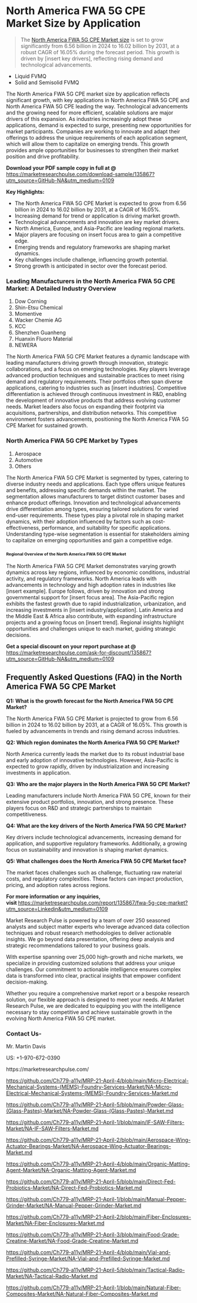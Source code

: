 <h1>North America FWA 5G CPE Market&nbsp;Size by Application</h1><blockquote><p>The <a href="https://marketresearchpulse.com/download-sample/135867?utm_source=GitHub-NA&amp;utm_medium=0109">North America FWA 5G CPE Market size</a> is set to grow significantly from 6.56 billion in 2024 to 16.02 billion by 2031, at a robust CAGR of 16.05% during the forecast period. This growth is driven by [insert key drivers], reflecting rising demand and technological advancements.</p></blockquote><ul><li>Liquid FVMQ<li> Solid and Semisolid FVMQ</li></ul><p>The North America FWA 5G CPE market size by application reflects significant growth, with key applications in North America FWA 5G CPE and North America FWA 5G CPE leading the way. Technological advancements and the growing need for more efficient, scalable solutions are major drivers of this expansion. As industries increasingly adopt these applications, demand is expected to surge, presenting new opportunities for market participants. Companies are working to innovate and adapt their offerings to address the unique requirements of each application segment, which will allow them to capitalize on emerging trends. This growth provides ample opportunities for businesses to strengthen their market position and drive profitability.</p><p><strong>Download your PDF sample copy in full at @ </strong><a href="https://marketresearchpulse.com/download-sample/135867?utm_source=GitHub-NA&amp;utm_medium=0109">https://marketresearchpulse.com/download-sample/135867?utm_source=GitHub-NA&amp;utm_medium=0109</a></p><p><strong>Key Highlights: </strong></p><ul><li>The North America FWA 5G CPE Market is expected to grow from 6.56 billion in 2024 to 16.02 billion by 2031, at a CAGR of 16.05%.</li><li>Increasing demand for trend or application is driving market growth.</li><li>Technological advancements and innovation are key market drivers.</li><li>North America, Europe, and Asia-Pacific are leading regional markets.</li><li>Major players are focusing on insert focus area to gain a competitive edge.</li><li>Emerging trends and regulatory frameworks are shaping market dynamics.</li><li>Key challenges include challenge, influencing growth potential.</li><li>Strong growth is anticipated in sector over the forecast period.</li></ul><h3>Leading Manufacturers in the North America FWA 5G CPE Market: A Detailed Industry Overview</h3><ol><li>Dow Corning</li><li>Shin-Etsu Chemical</li><li>Momentive</li><li>Wacker Chemie AG</li><li>KCC</li><li>Shenzhen Guanheng</li><li>Huanxin Fluoro Material</li><li>NEWERA</li></ol><div class="flex max-w-full flex-col flex-grow"><div class="min-h-8 text-message flex w-full flex-col items-end gap-2 whitespace-normal break-words [.text-message+&amp;]:mt-5" dir="auto" data-message-author-role="assistant" data-message-id="fd8432e4-4910-450d-b182-61b7bfb0a01f" data-message-model-slug="gpt-4o"><div class="flex w-full flex-col gap-1 empty:hidden first:pt-[3px]"><div class="markdown prose w-full break-words dark:prose-invert light"><p>The North America FWA 5G CPE Market features a dynamic landscape with leading manufacturers driving growth through innovation, strategic collaborations, and a focus on emerging technologies. Key players leverage advanced production techniques and sustainable practices to meet rising demand and regulatory requirements. Their portfolios often span diverse applications, catering to industries such as [insert industries]. Competitive differentiation is achieved through continuous investment in R&amp;D, enabling the development of innovative products that address evolving customer needs. Market leaders also focus on expanding their footprint via acquisitions, partnerships, and distribution networks. This competitive environment fosters advancements, positioning the North America FWA 5G CPE Market for sustained growth.</p></div></div></div></div><h3>North America FWA 5G CPE Market by Types</h3><ol><li>Aerospace<li> Automotive<li> Others</li></ol><div class="flex max-w-full flex-col flex-grow"><div class="min-h-8 text-message flex w-full flex-col items-end gap-2 whitespace-normal break-words [.text-message+&amp;]:mt-5" dir="auto" data-message-author-role="assistant" data-message-id="084470be-0bb7-4664-bddf-5156b4f41249" data-message-model-slug="gpt-4o-mini"><div class="flex w-full flex-col gap-1 empty:hidden first:pt-[3px]"><div class="markdown prose w-full break-words dark:prose-invert light"><p>The North America FWA 5G CPE Market is segmented by types, catering to diverse industry needs and applications. Each type offers unique features and benefits, addressing specific demands within the market. The segmentation allows manufacturers to target distinct customer bases and enhance product offerings. Innovation and technological advancements drive differentiation among types, ensuring tailored solutions for varied end-user requirements. These types play a pivotal role in shaping market dynamics, with their adoption influenced by factors such as cost-effectiveness, performance, and suitability for specific applications. Understanding type-wise segmentation is essential for stakeholders aiming to capitalize on emerging opportunities and gain a competitive edge.</p></div></div></div></div><h3><span style="font-size: 11px;">Regional Overview of the North America FWA 5G CPE Market</span></h3><div class="flex max-w-full flex-col flex-grow"><div class="min-h-8 text-message flex w-full flex-col items-end gap-2 whitespace-normal break-words [.text-message+&amp;]:mt-5" dir="auto" data-message-author-role="assistant" data-message-id="e9038762-ce64-4e30-91c9-9bd413514231" data-message-model-slug="gpt-4o-mini"><div class="flex w-full flex-col gap-1 empty:hidden first:pt-[3px]"><div class="markdown prose w-full break-words dark:prose-invert light"><p>The North America FWA 5G CPE Market demonstrates varying growth dynamics across key regions, influenced by economic conditions, industrial activity, and regulatory frameworks. North America leads with advancements in technology and high adoption rates in industries like [insert example]. Europe follows, driven by innovation and strong governmental support for [insert focus area]. The Asia-Pacific region exhibits the fastest growth due to rapid industrialization, urbanization, and increasing investments in [insert industry/application]. Latin America and the Middle East &amp; Africa also contribute, with expanding infrastructure projects and a growing focus on [insert trend]. Regional insights highlight opportunities and challenges unique to each market, guiding strategic decisions.</p></div></div></div></div><p><strong>Get a special discount on your report purchase at @ </strong><a href="https://marketresearchpulse.com/ask-for-discount/135867?utm_source=GitHub-NA&amp;utm_medium=0109">https://marketresearchpulse.com/ask-for-discount/135867?utm_source=GitHub-NA&amp;utm_medium=0109</a></p><h2>Frequently Asked Questions (FAQ) in the North America FWA 5G CPE Market</h2><p><strong>Q1: What is the growth forecast for the North America FWA 5G CPE Market?</strong></p><p>The North America FWA 5G CPE Market is projected to grow from 6.56 billion in 2024 to 16.02 billion by 2031, at a CAGR of 16.05%. This growth is fueled by advancements in trends and rising demand across industries.</p><p><strong>Q2: Which region dominates the North America FWA 5G CPE Market?</strong></p><p>North America currently leads the market due to its robust industrial base and early adoption of innovative technologies. However, Asia-Pacific is expected to grow rapidly, driven by industrialization and increasing investments in application.</p><p><strong>Q3: Who are the major players in the North America FWA 5G CPE Market?</strong></p><p>Leading manufacturers include North America FWA 5G CPE, known for their extensive product portfolios, innovation, and strong presence. These players focus on R&amp;D and strategic partnerships to maintain competitiveness.</p><p><strong>Q4: What are the key drivers of the North America FWA 5G CPE Market?</strong></p><p>Key drivers include technological advancements, increasing demand for application, and supportive regulatory frameworks. Additionally, a growing focus on sustainability and innovation is shaping market dynamics.</p><p><strong>Q5: What challenges does the North America FWA 5G CPE Market face?</strong></p><p>The market faces challenges such as challenge, fluctuating raw material costs, and regulatory complexities. These factors can impact production, pricing, and adoption rates across regions.</p><p><strong>For more information or any inquiries, visit&nbsp;</strong><a href="https://marketresearchpulse.com/report/135867/fwa-5g-cpe-market?utm_source=Linkedin&utm_medium=0109">https://marketresearchpulse.com/report/135867/fwa-5g-cpe-market?utm_source=Linkedin&utm_medium=0109</a></p><p>Market Research Pulse is powered by a team of over 250 seasoned analysts and subject matter experts who leverage advanced data collection techniques and robust research methodologies to deliver actionable insights. We go beyond data presentation, offering deep analysis and strategic recommendations tailored to your business goals.</p><p>With expertise spanning over 25,000 high-growth and niche markets, we specialize in providing customized solutions that address your unique challenges. Our commitment to actionable intelligence ensures complex data is transformed into clear, practical insights that empower confident decision-making.</p><p>Whether you require a comprehensive market report or a bespoke research solution, our flexible approach is designed to meet your needs. At Market Research Pulse, we are dedicated to equipping you with the intelligence necessary to stay competitive and achieve sustainable growth in the evolving North America FWA 5G CPE market.</p><h3><strong>Contact Us-</strong></h3><p>Mr. Martin Davis</p><p>US: +1-970-672-0390</p><p>https://marketresearchpulse.com/</p><p><a href="https://github.com/Ch779-a11y/MRP-21-April-4/blob/main/Micro-Electrical-Mechanical-Systems-(MEMS)-Foundry-Services-Market/NA-Micro-Electrical-Mechanical-Systems-(MEMS)-Foundry-Services-Market.md">https://github.com/Ch779-a11y/MRP-21-April-4/blob/main/Micro-Electrical-Mechanical-Systems-(MEMS)-Foundry-Services-Market/NA-Micro-Electrical-Mechanical-Systems-(MEMS)-Foundry-Services-Market.md</a></p><p><a href="https://github.com/Ch779-a11y/MRP-21-April-5/blob/main/Powder-Glass-(Glass-Pastes)-Market/NA-Powder-Glass-(Glass-Pastes)-Market.md">https://github.com/Ch779-a11y/MRP-21-April-5/blob/main/Powder-Glass-(Glass-Pastes)-Market/NA-Powder-Glass-(Glass-Pastes)-Market.md</a></p><p><a href="https://github.com/Ch779-a11y/MRP-21-April-1/blob/main/IF-SAW-Filters-Market/NA-IF-SAW-Filters-Market.md">https://github.com/Ch779-a11y/MRP-21-April-1/blob/main/IF-SAW-Filters-Market/NA-IF-SAW-Filters-Market.md</a></p><p><a href="https://github.com/Ch779-a11y/MRP-21-April-2/blob/main/Aerospace-Wing-Actuator-Bearings-Market/NA-Aerospace-Wing-Actuator-Bearings-Market.md">https://github.com/Ch779-a11y/MRP-21-April-2/blob/main/Aerospace-Wing-Actuator-Bearings-Market/NA-Aerospace-Wing-Actuator-Bearings-Market.md</a></p><p><a href="https://github.com/Ch779-a11y/MRP-21-April-4/blob/main/Organic-Matting-Agent-Market/NA-Organic-Matting-Agent-Market.md">https://github.com/Ch779-a11y/MRP-21-April-4/blob/main/Organic-Matting-Agent-Market/NA-Organic-Matting-Agent-Market.md</a></p><p><a href="https://github.com/Ch779-a11y/MRP-21-April-5/blob/main/Direct-Fed-Probiotics-Market/NA-Direct-Fed-Probiotics-Market.md">https://github.com/Ch779-a11y/MRP-21-April-5/blob/main/Direct-Fed-Probiotics-Market/NA-Direct-Fed-Probiotics-Market.md</a></p><p><a href="https://github.com/Ch779-a11y/MRP-21-April-1/blob/main/Manual-Pepper-Grinder-Market/NA-Manual-Pepper-Grinder-Market.md">https://github.com/Ch779-a11y/MRP-21-April-1/blob/main/Manual-Pepper-Grinder-Market/NA-Manual-Pepper-Grinder-Market.md</a></p><p><a href="https://github.com/Ch779-a11y/MRP-21-April-2/blob/main/Fiber-Enclosures-Market/NA-Fiber-Enclosures-Market.md">https://github.com/Ch779-a11y/MRP-21-April-2/blob/main/Fiber-Enclosures-Market/NA-Fiber-Enclosures-Market.md</a></p><p><a href="https://github.com/Ch779-a11y/MRP-21-April-3/blob/main/Food-Grade-Creatine-Market/NA-Food-Grade-Creatine-Market.md">https://github.com/Ch779-a11y/MRP-21-April-3/blob/main/Food-Grade-Creatine-Market/NA-Food-Grade-Creatine-Market.md</a></p><p><a href="https://github.com/Ch779-a11y/MRP-21-April-4/blob/main/Vial-and-Prefilled-Syringe-Market/NA-Vial-and-Prefilled-Syringe-Market.md">https://github.com/Ch779-a11y/MRP-21-April-4/blob/main/Vial-and-Prefilled-Syringe-Market/NA-Vial-and-Prefilled-Syringe-Market.md</a></p><p><a href="https://github.com/Ch779-a11y/MRP-21-April-5/blob/main/Tactical-Radio-Market/NA-Tactical-Radio-Market.md">https://github.com/Ch779-a11y/MRP-21-April-5/blob/main/Tactical-Radio-Market/NA-Tactical-Radio-Market.md</a></p><p><a href="https://github.com/Ch779-a11y/MRP-21-April-1/blob/main/Natural-Fiber-Composites-Market/NA-Natural-Fiber-Composites-Market.md">https://github.com/Ch779-a11y/MRP-21-April-1/blob/main/Natural-Fiber-Composites-Market/NA-Natural-Fiber-Composites-Market.md</a></p>
